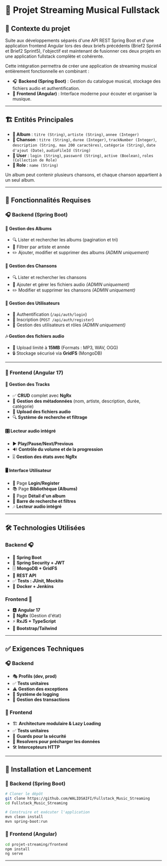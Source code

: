 # 🎵 Projet Streaming Musical Fullstack

## 📌 Contexte du projet
Suite aux développements séparés d'une API REST Spring Boot et d'une application frontend Angular lors des deux briefs précédents (Brief2 Sprint4 et Brief2 Sprint5), l'objectif est maintenant de fusionner ces deux projets en une application fullstack complète et cohérente.

Cette intégration permettra de créer une application de streaming musical entièrement fonctionnelle en combinant :
- 🎧 **Backend (Spring Boot)** : Gestion du catalogue musical, stockage des fichiers audio et authentification.
- 🎨 **Frontend (Angular)** : Interface moderne pour écouter et organiser la musique.

---

## 🏗️ Entités Principales

- **📀 Album** : `titre (String)`, `artiste (String)`, `annee (Integer)`
- **🎵 Chanson** : `titre (String)`, `duree (Integer)`, `trackNumber (Integer)`, `description (String, max 200 caractères)`, `catégorie (String)`, `date d'ajout (Date)`, `audioFileId (String)`
- **👤 User** : `login (String)`, `password (String)`, `active (Boolean)`, `roles (Collection de Role)`
- **🔑 Role** : `name (String)`

Un album peut contenir plusieurs chansons, et chaque chanson appartient à un seul album.

---

## 🚀 Fonctionnalités Requises

### 🎧 Backend (Spring Boot)

#### 📀 Gestion des Albums
- 🔍 Lister et rechercher les albums (pagination et tri) 
- 🎼 Filtrer par artiste et année
- ✏️ Ajouter, modifier et supprimer des albums *(ADMIN uniquement)*

#### 🎵 Gestion des Chansons
- 🔍 Lister et rechercher les chansons
- 📁 Ajouter et gérer les fichiers audio *(ADMIN uniquement)*
- ✏️ Modifier et supprimer les chansons *(ADMIN uniquement)*

#### 👤 Gestion des Utilisateurs
- 🔑 Authentification (`/api/auth/login`)
- 📝 Inscription (`POST /api/auth/register`)
- 👥 Gestion des utilisateurs et rôles *(ADMIN uniquement)*

#### 🎶 Gestion des fichiers audio
- 📂 Upload limité à **15MB** (Formats : MP3, WAV, OGG)
- 🔒 Stockage sécurisé via **GridFS** (MongoDB)

---

### 🎨 Frontend (Angular 17)

#### 🎵 Gestion des Tracks
- ✅ **CRUD** complet avec **NgRx**
- 🎼 **Gestion des métadonnées** (nom, artiste, description, durée, catégorie)
- 📂 **Upload des fichiers audio**
- 🔍 **Système de recherche et filtrage**

#### 🎛️ Lecteur audio intégré
- ▶️ **Play/Pause/Next/Previous**
- 🔊 **Contrôle du volume et de la progression**
- 🎚️ **Gestion des états avec NgRx**

#### 🖥️ Interface Utilisateur
- 🔑 Page **Login/Register**
- 📚 Page **Bibliothèque (Albums)**
- 🎼 Page **Détail d'un album**
- 🔎 **Barre de recherche et filtres**
- 🎶 **Lecteur audio intégré**

---

## 🛠️ Technologies Utilisées

### Backend 🎧
- 🌱 **Spring Boot**
- 🔐 **Spring Security + JWT**
- 🗄️ **MongoDB + GridFS**
- 🎯 **REST API**
- ✅ **Tests : JUnit, Mockito**
- 🐳 **Docker + Jenkins**

### Frontend 🎨
- 🅰️ **Angular 17**
- 🔄 **NgRx** (Gestion d'état)
- ⚡ **RxJS + TypeScript**
- 🎨 **Bootstrap/Tailwind**

---

## ✅ Exigences Techniques

### 🎧 Backend
- 🎭 **Profils (dev, prod)**
- ✅ **Tests unitaires**
- ⚠️ **Gestion des exceptions**
- 📜 **Système de logging**
- 🔄 **Gestion des transactions**

### 🎨 Frontend
- 🏗️ **Architecture modulaire & Lazy Loading**
- ✅ **Tests unitaires**
- 🔐 **Guards pour la sécurité**
- 🚀 **Resolvers pour précharger les données**
- 🛠️ **Intercepteurs HTTP**

---

## 📌 Installation et Lancement

### 🚀 Backend (Spring Boot)
```bash
# Cloner le dépôt
git clone https://github.com/WALIDSAIFI/Fullstack_Music_Streaming
cd Fullstack_Music_Streaming

# Construire et exécuter l'application
mvn clean install
mvn spring-boot:run
```

### 🎨 Frontend (Angular)
```bash
cd projet-streaming/frontend
npm install
ng serve
```

---
